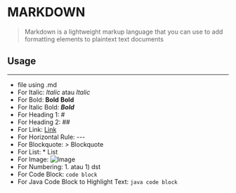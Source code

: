 # MARKDOWN
> Markdown is a lightweight markup language that you can use to add formatting elements to plaintext text documents

## Usage
---
* file using .md
* For Italic: *Italic* atau _Italic_
* For Bold: **Bold** __Bold__
* For Italic Bold: ***Bold***
* For Heading 1: #
* For Heading 2: ##
* For Link: [Link](url)
* For Horizontal Rule: ---
* For Blockquote: > Blockquote
* For List: * List
* For Image: ![Image](url)
* For Numbering: 1. atau 1) dst
* For Code Block: ``` code block ```
* For Java Code Block to Highlight Text: ```java code block ```